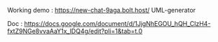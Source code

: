 
Working demo : https://new-chat-9aga.bolt.host/
UML-generator


Doc : https://docs.google.com/document/d/1JjgNhEGOU_hQH_ClzH4-fxtZ9NGe8vvaAaY1x_lDQ4g/edit?pli=1&tab=t.0
